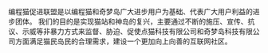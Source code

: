 编程猫促进联盟是以编程猫和奇梦岛广大进步用户为基础、代表广大用户利益的进步团体。 
我们的目的是实现猫站和神岛的复兴，主要通过不断的施压、宣传、抗议、示威等非暴力方式来监督、胁迫、促使点猫科技有限公司和奇梦岛科技有限公司方面满足猫民岛民的合理需求，建设一个更加向上向善的互联网社区。
